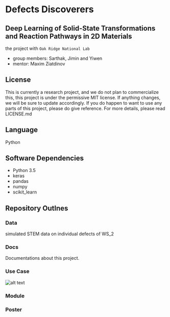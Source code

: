 # Defects Discoverers
## Deep Learning of Solid-State Transformations and Reaction Pathways in 2D Materials
the project with ```Oak Ridge National Lab ```
* group members: Sarthak, Jimin and Yiwen
* mentor: Maxim Ziatdinov

## License
This is currently a research project, and we do not plan to commercialize this, this project is under the permissive MIT license. If anything changes, we will be sure to update accordingly. If you do happen to want to use any parts of this project, please do give reference. For more details, please read LICENSE.md

## Language
Python

## Software Dependencies
* Python 3.5
* keras
* pandas
* numpy
* scikit_learn

## Repository Outlnes
### Data
simulated STEM data on individual defects of WS_2
### Docs
Documentations about this project. 
### Use Case
![alt text](https://github.com/yiwen26/DLSSTRP/blob/master/UseCase/use%20case.png)

### Module
### Poster
